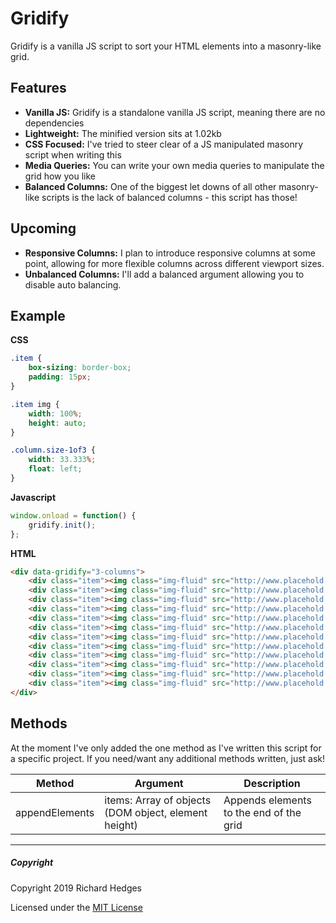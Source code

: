Gridify
==========

Gridify is a vanilla JS script to sort your HTML elements into a masonry-like grid.

Features
--------
* __Vanilla JS:__ Gridify is a standalone vanilla JS script, meaning there are no dependencies
* __Lightweight:__ The minified version sits at 1.02kb
* __CSS Focused:__ I've tried to steer clear of a JS manipulated masonry script when writing this
* __Media Queries:__ You can write your own media queries to manipulate the grid how you like
* __Balanced Columns:__ One of the biggest let downs of all other masonry-like scripts is the lack of balanced columns - this script has those!

Upcoming
--------
* __Responsive Columns:__ I plan to introduce responsive columns at some point, allowing for more flexible columns across different viewport sizes.
* __Unbalanced Columns:__ I'll add a balanced argument allowing you to disable auto balancing.

Example
--------------------------

**CSS**
```css
.item {
	box-sizing: border-box;
	padding: 15px;
}

.item img {
	width: 100%;
	height: auto;
}

.column.size-1of3 {
	width: 33.333%;
	float: left;
}
```

**Javascript**
```javascript
window.onload = function() {
	gridify.init();
};
```

**HTML**
```html
<div data-gridify="3-columns">
	<div class="item"><img class="img-fluid" src="http://www.placehold.space/350x600"></div>
	<div class="item"><img class="img-fluid" src="http://www.placehold.space/400"></div>
	<div class="item"><img class="img-fluid" src="http://www.placehold.space/700x500"></div>
	<div class="item"><img class="img-fluid" src="http://www.placehold.space/400x900"></div>
	<div class="item"><img class="img-fluid" src="http://www.placehold.space/450"></div>
	<div class="item"><img class="img-fluid" src="http://www.placehold.space/400"></div>
	<div class="item"><img class="img-fluid" src="http://www.placehold.space/350x600"></div>
	<div class="item"><img class="img-fluid" src="http://www.placehold.space/400"></div>
	<div class="item"><img class="img-fluid" src="http://www.placehold.space/700x500"></div>
	<div class="item"><img class="img-fluid" src="http://www.placehold.space/400x900"></div>
	<div class="item"><img class="img-fluid" src="http://www.placehold.space/450"></div>
	<div class="item"><img class="img-fluid" src="http://www.placehold.space/400"></div>
</div>
```

Methods
--------------------------

At the moment I've only added the one method as I've written this script for a specific project. If you need/want any additional methods written, just ask!

Method | Argument | Description
------ | -------- | -----------
appendElements | items: Array of objects (DOM object, element height) | Appends elements to the end of the grid

---

##### Copyright

Copyright 2019 Richard Hedges

Licensed under the [MIT License](https://github.com/richardhedges/Better-Select/blob/master/LICENSE)